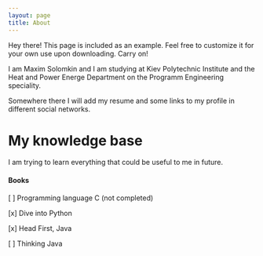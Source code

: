 ```yaml
---
layout: page
title: About
---
```


<p class="message">
  Hey there! This page is included as an example. Feel free to customize it for your own use upon downloading. Carry on!
</p>

I am Maxim Solomkin and I am studying at Kiev Polytechnic Institute 
and the Heat and Power Energe Department on the Programm Engineering 
speciality.

Somewhere there I will add my resume and some links to my profile 
in different social networks.

# My knowledge base

I am trying to learn everything that could be useful to me in future.

#### Books
[ ] Programming language C (not completed)

[x] Dive into Python

[x] Head First, Java

[ ] Thinking Java
